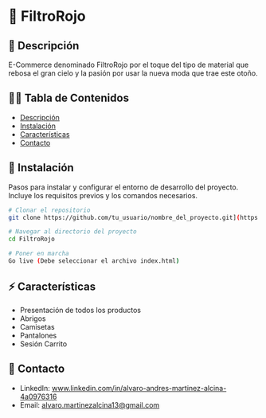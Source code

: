 # 🌹 FiltroRojo

## 🧩 Descripción

E-Commerce denominado FiltroRojo por el toque del tipo de material que rebosa el gran cielo y la pasión por usar la nueva moda que trae este otoño. 

## 🕵️‍♂️ Tabla de Contenidos

- [Descripción](#descripción)
- [Instalación](#instalación)
- [Características](#Características)
- [Contacto](#contacto)

## 💾 Instalación

Pasos para instalar y configurar el entorno de desarrollo del proyecto. Incluye los requisitos previos y los comandos necesarios.

```bash
# Clonar el repositorio
git clone https://github.com/tu_usuario/nombre_del_proyecto.git](https://github.com/alvaroMartinez13/Bluenix.git

# Navegar al directorio del proyecto
cd FiltroRojo

# Poner en marcha
Go live (Debe seleccionar el archivo index.html)
```
## ⚡ Características
  - Presentación de todos los productos
  - Abrigos
  - Camisetas
  - Pantalones
  - Sesión Carrito

## 📒 Contacto
- LinkedIn: www.linkedin.com/in/alvaro-andres-martinez-alcina-4a0976316
- Email: alvaro.martinezalcina13@gmail.com
